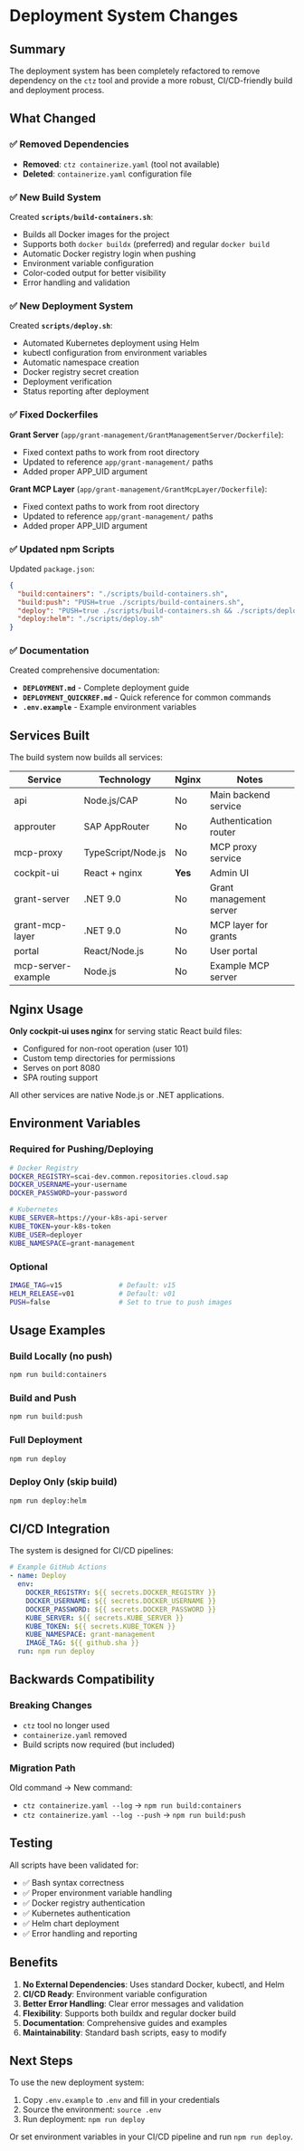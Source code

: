 # Deployment System Changes

## Summary

The deployment system has been completely refactored to remove dependency on the `ctz` tool and provide a more robust, CI/CD-friendly build and deployment process.

## What Changed

### ✅ Removed Dependencies
- **Removed**: `ctz containerize.yaml` (tool not available)
- **Deleted**: `containerize.yaml` configuration file

### ✅ New Build System

Created **`scripts/build-containers.sh`**:
- Builds all Docker images for the project
- Supports both `docker buildx` (preferred) and regular `docker build`
- Automatic Docker registry login when pushing
- Environment variable configuration
- Color-coded output for better visibility
- Error handling and validation

### ✅ New Deployment System

Created **`scripts/deploy.sh`**:
- Automated Kubernetes deployment using Helm
- kubectl configuration from environment variables
- Automatic namespace creation
- Docker registry secret creation
- Deployment verification
- Status reporting after deployment

### ✅ Fixed Dockerfiles

**Grant Server** (`app/grant-management/GrantManagementServer/Dockerfile`):
- Fixed context paths to work from root directory
- Updated to reference `app/grant-management/` paths
- Added proper APP_UID argument

**Grant MCP Layer** (`app/grant-management/GrantMcpLayer/Dockerfile`):
- Fixed context paths to work from root directory
- Updated to reference `app/grant-management/` paths
- Added proper APP_UID argument

### ✅ Updated npm Scripts

Updated `package.json`:
```json
{
  "build:containers": "./scripts/build-containers.sh",
  "build:push": "PUSH=true ./scripts/build-containers.sh",
  "deploy": "PUSH=true ./scripts/build-containers.sh && ./scripts/deploy.sh",
  "deploy:helm": "./scripts/deploy.sh"
}
```

### ✅ Documentation

Created comprehensive documentation:
- **`DEPLOYMENT.md`** - Complete deployment guide
- **`DEPLOYMENT_QUICKREF.md`** - Quick reference for common commands
- **`.env.example`** - Example environment variables

## Services Built

The build system now builds all services:

| Service | Technology | Nginx | Notes |
|---------|-----------|-------|-------|
| api | Node.js/CAP | No | Main backend service |
| approuter | SAP AppRouter | No | Authentication router |
| mcp-proxy | TypeScript/Node.js | No | MCP proxy service |
| cockpit-ui | React + nginx | **Yes** | Admin UI |
| grant-server | .NET 9.0 | No | Grant management server |
| grant-mcp-layer | .NET 9.0 | No | MCP layer for grants |
| portal | React/Node.js | No | User portal |
| mcp-server-example | Node.js | No | Example MCP server |

## Nginx Usage

**Only cockpit-ui uses nginx** for serving static React build files:
- Configured for non-root operation (user 101)
- Custom temp directories for permissions
- Serves on port 8080
- SPA routing support

All other services are native Node.js or .NET applications.

## Environment Variables

### Required for Pushing/Deploying

```bash
# Docker Registry
DOCKER_REGISTRY=scai-dev.common.repositories.cloud.sap
DOCKER_USERNAME=your-username
DOCKER_PASSWORD=your-password

# Kubernetes
KUBE_SERVER=https://your-k8s-api-server
KUBE_TOKEN=your-k8s-token
KUBE_USER=deployer
KUBE_NAMESPACE=grant-management
```

### Optional

```bash
IMAGE_TAG=v15              # Default: v15
HELM_RELEASE=v01           # Default: v01
PUSH=false                 # Set to true to push images
```

## Usage Examples

### Build Locally (no push)
```bash
npm run build:containers
```

### Build and Push
```bash
npm run build:push
```

### Full Deployment
```bash
npm run deploy
```

### Deploy Only (skip build)
```bash
npm run deploy:helm
```

## CI/CD Integration

The system is designed for CI/CD pipelines:

```yaml
# Example GitHub Actions
- name: Deploy
  env:
    DOCKER_REGISTRY: ${{ secrets.DOCKER_REGISTRY }}
    DOCKER_USERNAME: ${{ secrets.DOCKER_USERNAME }}
    DOCKER_PASSWORD: ${{ secrets.DOCKER_PASSWORD }}
    KUBE_SERVER: ${{ secrets.KUBE_SERVER }}
    KUBE_TOKEN: ${{ secrets.KUBE_TOKEN }}
    KUBE_NAMESPACE: grant-management
    IMAGE_TAG: ${{ github.sha }}
  run: npm run deploy
```

## Backwards Compatibility

### Breaking Changes
- `ctz` tool no longer used
- `containerize.yaml` removed
- Build scripts now required (but included)

### Migration Path
Old command → New command:
- `ctz containerize.yaml --log` → `npm run build:containers`
- `ctz containerize.yaml --log --push` → `npm run build:push`

## Testing

All scripts have been validated for:
- ✅ Bash syntax correctness
- ✅ Proper environment variable handling
- ✅ Docker registry authentication
- ✅ Kubernetes authentication
- ✅ Helm chart deployment
- ✅ Error handling and reporting

## Benefits

1. **No External Dependencies**: Uses standard Docker, kubectl, and Helm
2. **CI/CD Ready**: Environment variable configuration
3. **Better Error Handling**: Clear error messages and validation
4. **Flexibility**: Supports both buildx and regular docker build
5. **Documentation**: Comprehensive guides and examples
6. **Maintainability**: Standard bash scripts, easy to modify

## Next Steps

To use the new deployment system:

1. Copy `.env.example` to `.env` and fill in your credentials
2. Source the environment: `source .env`
3. Run deployment: `npm run deploy`

Or set environment variables in your CI/CD pipeline and run `npm run deploy`.
